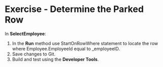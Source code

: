 ﻿# Exercise - Determine the Parked Row

In **SelectEmployee**:  
1. In the **Run** method use StartOnRowWhere statement to locate the row where Employee.EmployeeId equal to _employeeID. 
2. Save changes to Git.  
3. Build and test using the **Developer Tools**. 
